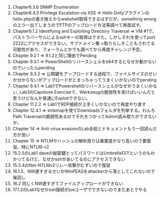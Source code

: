 1. Chapter6.3.6 SNMP Enumeration
2. Chapter8.4.5 Privilege Escalation via XSS => Hello Dollyプラグインのhello.phpの書き換えからwebshell取得できるはずだが、something wrongのエラー出てしまうのでFTPのアップロード方法等調べて再度試す。
3. Chapter9.1.2 Identifying and Exploiting Directory Traversal => VM #1で、パストラバーサルによるsshキーの取得はできた。しかしそれを使ってport 2222にアクセスができない。サブドメイン乗っ取りらしきこともされてる可能性があり、フォーラムとかでも調べてから再度チャレンジ予定。
4. Chapter 9.2.1 => 9.1.2と同じ理由でPending
5. Chapter 9.3.1 => PowerShellのリバースシェルをb64するとなぜか動かないのでいったんpending
6. Chapter 9.3.2 => 公開鍵をアップロードする過程で、ファイルサイズのせいか分からないがアップロードがとまっちゃってうまくいかないのでpending
7. Chapter 9.4.1 => Lab1でPowershellのリバースシェルがなぜかうまくいかない, Lab3のCapstone Exerciseで、Werkzeugの脆弱性を突けばいいんだと思うけどなんか普通にExploitできない。
8. Chapter 11.2.2 => Lab1でRDP接続が上手くいかないので再度やり直す
9. Chapter 12.4.1 => smbmapを使てDownloadsフォルダを列挙する。わんちPath Traversalの脆弱性あるのでそれをつかってAdmin読み取りができないか。
10. Chapter 14 => Anti-virus evasionのLab全般とドキュメントもう一回読んだ方が良い
11. Chapter 15 => NTLMやハッシュの解析周りは重要度かなり高いので要復習。特にNTLM-v2
12. 15.2.5のLab1 daveの秘密鍵とってパスワードはUmbrella137!というのもわかってるけど、なぜかsshがあいてるのにアクセスできない
13. 15.3.4のNet-NTLMv2リレー攻撃がむずいので復習
14. 16.1.5、NW遅すぎるせいかWinPEASをattackerから落としてこれないので後回し
15. 16.2 同じくNW遅すぎてファイルアップロードができない
16. 17.1.2のLab1なぜかssh接続がjoeユーザでできないのでまたあとでやる